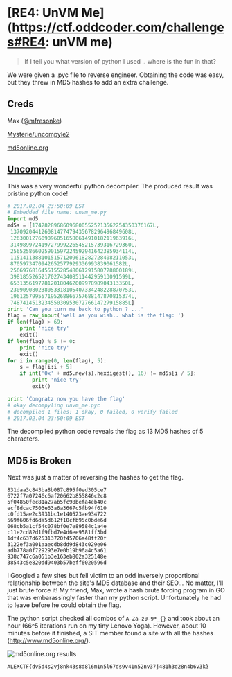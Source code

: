 # [RE4: UnVM Me](https://ctf.oddcoder.com/challenges#RE4: unVM me)
>If I tell you what version of python I used .. where is the fun in that?

We were given a .pyc file to reverse engineer. Obtaining the code was easy, but they threw in MD5 hashes to add an extra challenge.

## Creds
Max ([@mfresonke](https://github.com/mfresonke))

[Mysterie/uncompyle2](https://github.com/Mysterie/uncompyle2)

[md5online.org](http://www.md5online.org/)


## [Uncompyle](https://github.com/Mysterie/uncompyle2)
This was a very wonderful python decompiler. The produced result was pristine python code!
```python
# 2017.02.04 23:50:09 EST
# Embedded file name: unvm_me.py
import md5
md5s = [174282896860968005525213562254350376167L,
 137092044126081477479435678296496849608L,
 126300127609096051658061491018211963916L,
 314989972419727999226545215739316729360L,
 256525866025901597224592941642385934114L,
 115141138810151571209618282728408211053L,
 8705973470942652577929336993839061582L,
 256697681645515528548061291580728800189L,
 39818552652170274340851144295913091599L,
 65313561977812018046200997898904313350L,
 230909080238053318105407334248228870753L,
 196125799557195268866757688147870815374L,
 74874145132345503095307276614727915885L]
print 'Can you turn me back to python ? ...'
flag = raw_input('well as you wish.. what is the flag: ')
if len(flag) > 69:
    print 'nice try'
    exit()
if len(flag) % 5 != 0:
    print 'nice try'
    exit()
for i in range(0, len(flag), 5):
    s = flag[i:i + 5]
    if int('0x' + md5.new(s).hexdigest(), 16) != md5s[i / 5]:
        print 'nice try'
        exit()

print 'Congratz now you have the flag'
# okay decompyling unvm_me.pyc 
# decompiled 1 files: 1 okay, 0 failed, 0 verify failed
# 2017.02.04 23:50:09 EST
```

The decompiled python code reveals the flag as 13 MD5 hashes of 5 characters.

## MD5 is Broken
Next was just a matter of reversing the hashes to get the flag. 
```
831daa3c843ba8b087c895f0ed305ce7
6722f7a07246c6af20662b855846c2c8
5f04850fec81a27ab5fc98befa4eb40c
ecf8dcac7503e63a6a3667c5fb94f610
c0fd15ae2c3931bc1e140523ae934722
569f606fd6da5d612f10cfb95c0bde6d
068cb5a1cf54c078bf0e7e89584c1a4e
c11e2cd82d1f9fbd7e4d6ee9581ff3bd
1df4c637d625313720f45706a48ff20f
3122ef3a001aaecdb8dd9d843c029e06
adb778a0f729293e7e0b19b96a4c5a61
938c747c6a051b3e163eb802a325148e
38543c5e820dd9403b57beff6020596d
```
I Googled a few sites but fell victim to an odd inversely proportional relationship between the site's MD5 database and their SEO... No matter, I'll just brute force it! My friend, Max, wrote a hash brute forcing program in GO that was embarassingly faster than my python script. Unfortunately he had to leave before he could obtain the flag.

The python script checked all combos of `A-Za-z0-9*_{}` and took about an hour (66^5 iterations run on my tiny Lenovo Yoga). However, about 10 minutes before it finished, a SIT member found a site with all the hashes (http://www.md5online.org/).

![md5online.org results](https://i.imgur.com/3PsXy7P.png)

`ALEXCTF{dv5d4s2vj8nk43s8d8l6m1n5l67ds9v41n52nv37j481h3d28n4b6v3k}`
